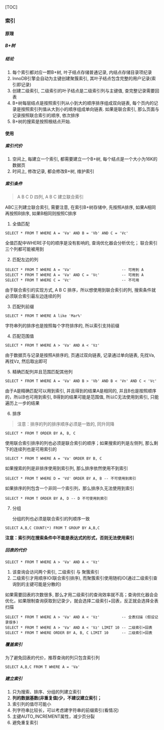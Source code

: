 [TOC]

### 索引

#### 原理

##### B+树

##### 结论

1. 每个索引都对应一颗B+树, 叶子结点存储普通记录, 内结点存储目录项纪录
2. InnoDB引擎会自动为主键创建聚簇索引, 其叶子结点包含完整的用户记录(索引即记录)
3. 创建二级索引, 二级索引的叶子结点是二级索引列与主键值, 查完整记录需要回表
4. B+树每层结点是按照索引列从小到大的顺序排序组成双向链表, 每个页内的记录是按照索引列值从大到小的顺序组成单向链表. 如果是联合索引, 那么页面与记录按照联合索引的顺序, 依次排序
5. B+树的搜索是按照根结点开始.

#### 使用

##### 索引代价

1. 空间上, 每建立一个索引, 都需要建立一个B+树, 每个结点是一个大小为16K的数据页
2. 时间上, 修改记录, 都会修改B+树, 维护索引

##### 索引条件

> A B C D 四列, A B C 建立联合索引

ABC三列建立联合索引, 需要注意, 在索引B+树存储中, 先按照A排序, 如果A相同再按照B排序, 如果B相同则按照C排序

1. 全值匹配

~~~mysql
SELECT * FROM T WHERE A = 'Va' AND B = 'Vb' AND C = 'Vc'
~~~

全值匹配中WHERE子句的顺序是没有影响的, 查询优化器会分析优化； 联合索引三个列都可能被用到

2. 匹配左边的列

~~~mysql
SELECT * FROM T WHERE A = 'Va'						 -- 可用到 A
SELECT * FROM T WHERE A = 'Va' AND C = 'Vc' 		 -- 可用到 A
SELECT * FROM T WHERE C = 'Vc'						 -- 不可用
~~~

由于联合索引的实现方式, A B C 排序，所以想使用到联合索引的列, 搜索条件就必须联合索引最左边连续的列

3. 匹配列前缀

~~~mysql
SELECT * FROM T WHERE A like 'Mar%'
~~~

字符串列的排序也是按照每个字符排序的, 所以索引支持前缀

4. 匹配范围值

~~~mysql
SELECT * FROM T WHERE A > 'Va' AND A < 'Vz'
~~~

由于数据页与记录是按照A排序的, 页通过双向链表, 记录通过单向链表, 先找Va, 再找Vz, 然后取出即可

5. 精确匹配列并且范围匹配其他列

~~~mysql
SELECT * FROM T WHERE A = 'Va' AND B > 'Vb' AND B < 'Vn' AND C < 'Vc'
~~~

由于A是精确匹配可以用到索引, 并且得到的结果A是相同的, 并且B也是按照顺序的，所以B也可用到索引, B得到的结果可能是范围值, 所以C无法使用到索引, 只能遍历上一步的结果

6. 排序

> 注意：排序的列的排序顺序必须是一致的, 同升同降

~~~mysql
SELECT * FROM T ORDER BY A, B, C 
~~~

使用联合索引排序的列也必须是联合索引的顺序；如果搜索的列是左侧列, 那么剩下的连续列也是可用索引的

~~~mysql
SELECT * FROM T WHERE A = 'Va' ORDER BY B, C
~~~

如果搜索的列是非排序使用到索引列, 那么排序依然使用不到索引

~~~mysql
SELECT * FROM T WHERE D = 'Vd' ORDER BY A, B -- 不可使用到索引
~~~

如果排序的列包含一个非同一个索引列，那么排序久无法使用到索引

~~~mysql
SELECT * FROM T ORDER BY A, D -- D 不可使用到索引
~~~

7. 分组

   分组的列也必须是联合索引的列顺序一致

~~~mysql
SELECT A,B,C COUNT(*) FROM T GROUP BY A,B,C
~~~

**注意：索引列在搜索条件中不能是表达式的形式，否则无法使用索引**

##### 回表的代价

~~~mysql
SELECT * FROM T WHERE A > 'Va' AND A < 'Vz'
~~~

1. 该查询会访问两个索引, 二级索引 与 聚簇索引
2. 二级索引才用顺序IO(联合索引排序), 而聚簇索引使用随机IO(通过二级索引查询到的主键可能是分散的)

如果需要回表的次数很多, 那么才用二级索引的查询效率就不高；查询优化器会会优化，如果限制查询获取到记录少，就会选择二级索引+回表，反正就会选择全表扫描

~~~mysql
SELECT * FROM T WHERE A > 'Va' AND A < 'Vz'          -- 全表扫描 (假设记录很多)
SELECT * FROM T WHERE A > 'Va' AND A < 'Vz' LIMIT 10 -- 二级索引+回表
SELECT * FROM T WHERE ORDER BY A, B, C LIMIT 10		 -- 二级索引+回表
~~~

##### 覆盖索引

为了避免回表的代价，推荐查询的列只包含索引列

~~~mysql
SELECT A,B,C FROM T WHERE A = 'Va'
~~~

##### 建立索引

1. 只为搜索、排序、分组的列建立索引
2. **列的数据基数(非重复值)少，不建议建立索引；** 
3. 索引列的值尽可能小
4. 列字符串比较长，可以考虑建字符串的前缀索引(看情况)
5. 主键AUTO_INCREMENT属性，减少页分裂
6. 避免重复索引
